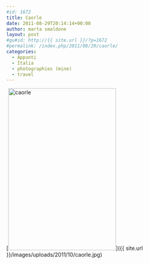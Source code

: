 ```yaml
---
#id: 1672
title: Caorle
date: 2011-08-29T20:14:14+00:00
author: marta smaldone
layout: post
#gu#id: http://{{ site.url }}/?p=1672
#permalink: /index.php/2011/08/29/caorle/
categories:
  - Appunti
  - Italia
  - photographies (mine)
  - travel
---
```

[<img class="aligncenter size-full wp-image-1673" title="caorle" src="{{ site.url }}/images/uploads/2011/10/caorle.jpg" alt="caorle" width="283" height="425" srcset="{{ site.url }}/images/uploads/2011/10/caorle.jpg 283w, {{ site.url }}/images/uploads/2011/10/caorle-200x300.jpg 200w" sizes="(max-width: 283px) 100vw, 283px" />]({{ site.url }}/images/uploads/2011/10/caorle.jpg)